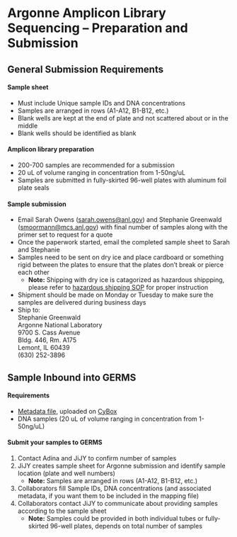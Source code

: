 # Argonne Amplicon Library Sequencing – Preparation and Submission

## General Submission Requirements

#### Sample sheet
*	Must include Unique sample IDs and DNA concentrations
*	Samples are arranged in rows (A1-A12, B1-B12, etc.)
*	Blank wells are kept at the end of plate and not scattered about or in the middle
*	Blank wells should be identified as blank

#### Amplicon library preparation
*	200-700 samples are recommended for a submission
*	20 uL of volume ranging in concentration from 1-50ng/uL 
*	Samples are submitted in fully-skirted 96-well plates with aluminum foil plate seals

#### Sample submission
*	Email Sarah Owens (sarah.owens@anl.gov) and Stephanie Greenwald (smoormann@mcs.anl.gov) with final number of samples along with the primer set to request for a quote
*	Once the paperwork started, email the completed sample sheet to Sarah and Stephanie
*	Samples need to be sent on dry ice and place cardboard or something rigid between the plates to ensure that the plates don’t break or pierce each other
    -  **Note:** Shipping with dry ice is catagorized as hazardous shippping, please refer to [hazardous shipping SOP](https://github.com/germs-lab/SOPs/blob/master/HazardousShipping.md) for proper instruction
*	Shipment should be made on Monday or Tuesday to make sure the samples are delivered during business days
*	Ship to:<br/>
Stephanie Greenwald<br/>
Argonne National Laboratory<br/>
9700 S. Cass Avenue<br/>
Bldg. 446, Rm. A175<br/>
Lemont, IL 60439<br/>
(630) 252-3896

## Sample Inbound into GERMS

#### Requirements
*	[Metadata file](https://github.com/germs-lab/SOPs/blob/master/data_management_SOPs/GERMS_Lab_Data_Management_101.md), uploaded on [CyBox](https://iastate.app.box.com/folder/71875390050)
*	DNA samples (20 uL of volume ranging in concentration from 1-50ng/uL)

#### Submit your samples to GERMS
1.	Contact Adina and JiJY to confirm number of samples
2.	JiJY creates sample sheet for Argonne submission and identify sample location (plate and well numbers)
    - **Note:** Samples are arranged in rows (A1-A12, B1-B12, etc.)
3.	Collaborators fill Sample IDs, DNA concentrations (and associated metadata, if you want them to be included in the mapping file)
4.	Collaborators contact JiJY to communicate about providing samples according to the sample sheet
    - **Note:** Samples could be provided in both individual tubes or fully-skirted 96-well plates, depends on total number of samples 
